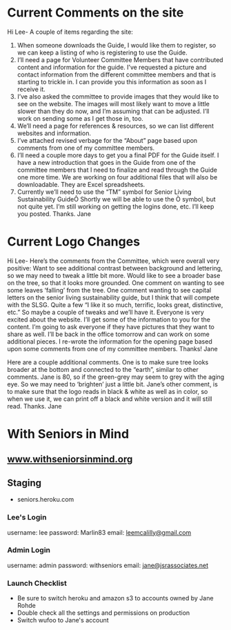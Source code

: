 # Current Comments on the site
Hi Lee-
A couple of items regarding the site:
1. When someone downloads the Guide, I would like them to register, so we can keep a listing of who is registering to use the Guide.
2. I’ll need a page for Volunteer Committee Members that have contributed content and information for the guide.  I’ve requested a picture and contact information from the different committee members and that is starting to trickle in.  I can provide you this information as soon as I receive it.
3. I’ve also asked the committee to provide images that they would like to see on the website.  The images will most likely want to move a little slower than they do now, and I’m assuming that can be adjusted.  I’ll work on sending some as I get those in, too.
4. We’ll need a page for references & resources, so we can list different websites and information.
5. I’ve attached revised verbage for the “About” page based upon comments from one of my committee members.
6. I’ll need a couple more days to get you a final PDF for the Guide itself.  I have a new introduction that goes in the Guide from one of the committee members that I need to finalize and read through the Guide one more time.  We are working on four additional files that will also be downloadable.  They are Excel spreadsheets.
7. Currently we’ll need to use the “TM” symbol for Senior Living Sustainability GuideÔ  Shortly we will be able to use the Ò symbol, but not quite yet.
I’m still working on getting the logins done, etc.  I’ll keep you posted.  Thanks.
Jane

# Current Logo Changes

Hi Lee-
Here’s the comments from the Committee, which were overall very positive:
Want to see additional contrast between background and lettering, so we may need to tweak a little bit more.
Would like to see a broader base on the tree, so that it looks more grounded.
One comment on wanting to see some leaves ‘falling’ from the tree.
One comment wanting to see capital letters on the senior living sustainability guide, but I think that will compete with the SLSG.
Quite a few “I like it so much, terrific, looks great, distinctive, etc.”
So maybe a couple of tweaks and we’ll have it.  Everyone is very excited about the website. 
I’ll get some of the information to you for the content.  I’m going to ask everyone if they have pictures that they want to share as well. 
I’ll be back in the office tomorrow and can work on some additional pieces.  I re-wrote the information for the opening page based upon some comments from one of my committee members.
Thanks!
Jane


Here are a couple additional comments.
One is to make sure tree looks broader at the bottom and connected to the “earth”, similar to other comments.
Jane is 80, so if the green-grey may seem to grey with the aging eye.  So we may need to ‘brighten’ just a little bit.
Jane’s other comment, is to make sure that the logo reads in black & white as well as in color, so when we use it, we can print off a black and white version and it will still read.
Thanks.
Jane



# With Seniors in Mind
## www.withseniorsinmind.org


## Staging
* seniors.heroku.com

### Lee's Login
username: lee
password: Marlin83
email: leemcalilly@gmail.com

### Admin Login
username: admin
password: withseniors
email: jane@jsrassociates.net


### Launch Checklist

* Be sure to switch heroku and amazon s3 to accounts owned by Jane Rohde
* Double check all the settings and permissions on production
* Switch wufoo to Jane's account


